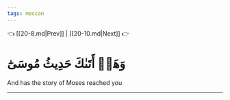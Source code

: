 ```yaml
---
tags: meccan
---
```


👈 [[20-8.md|Prev]] | [[20-10.md|Next]] 👉

# وَهَلۡ أَتَىٰكَ حَدِيثُ مُوسَىٰٓ

And has the story of Moses reached you

---

